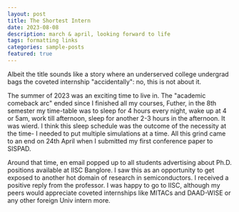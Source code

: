 ```yaml
---
layout: post
title: The Shortest Intern
date: 2023-08-08
description: march & april, looking forward to life
tags: formatting links
categories: sample-posts
featured: true
---
```



Albeit the title sounds like a story where an underserved college undergrad bags the coveted internship 
"accidentally": no, this is not about it.

The summer of 2023 was an exciting time to live in. The "academic comeback arc" ended since I finished all my courses, Futher, in the 8th semester my time-table was to sleep for 4 hours every night, wake up at 4 or 5am, work till afternoon, sleep for another 2-3 hours in the afternoon. It was wierd. I think this sleep schedule was the outcome of the necessity at the time- I needed to put multiple simulations at a time. All this grind came to an end on 24th April when I submitted my first conference paper to SISPAD. 

Around that time, en email popped up to all students advertising about Ph.D. positions available at IISC Banglore. I saw this as an opportunity to get exposed to another hot domain of research in semiconductors. I received a positive reply from the professor. I was happy to go to IISC, although my peers would appreciate coveted internships like MITACs and DAAD-WISE or any other foreign Univ intern more. 